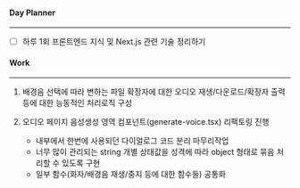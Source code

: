 
#### Day Planner
---
- [ ] 하루 1회 프론트엔드 지식 및 Next.js 관련 기술 정리하기


#### Work
---
1. 배경음 선택에 따라 변하는 파일 확장자에 대한 오디오 재생/다운로드/확장자 출력 등에 대한 능동적인 처리로직 구성 

2. 오디오 페이지 음성생성 영역 컴포넌트(generate-voice.tsx) 리팩토링 진행
	- 내부에서 한번에 사용되던 다이얼로그 코드 분리 마무리작업
	- 너무 많이 관리되는 string 개별 상태값을 성격에 따라 object 형태로 묶음 처리할 수 있도록 구현
	- 일부 함수(화자/배경음 재생/중지 등에 대한 함수들) 공통화